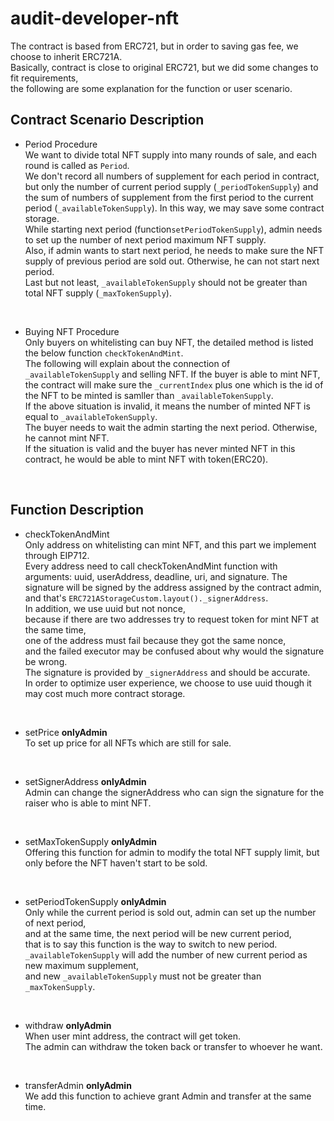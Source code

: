 # audit-developer-nft

The contract is based from ERC721, but in order to saving gas fee, we choose to inherit ERC721A.\
Basically, contract is close to original ERC721, but we did some changes to fit requirements,\
the following are some explanation for the function or user scenario.

## Contract Scenario Description
- Period Procedure\
  We want to divide total NFT supply into many rounds of sale, and each round is called as `Period`.\
  We don't record all numbers of supplement for each period in contract, but only the number of current period supply (`_periodTokenSupply`) and the sum of numbers of supplement from the first period to the current period (`_availableTokenSupply`). In this way, we may save some contract storage.\
  While starting next period (function`setPeriodTokenSupply`), admin needs to set up the number of next period maximum NFT supply.\
  Also, if admin wants to start next period, he needs to make sure the NFT supply of previous period are sold out. Otherwise, he can not start next period.\
  Last but not least, `_availableTokenSupply` should not be greater than total NFT supply (`_maxTokenSupply`).
</br>

- Buying NFT Procedure\
  Only buyers on whitelisting can buy NFT, the detailed method is listed the below function `checkTokenAndMint`.\
  The following will explain about the connection of `_availableTokenSupply` and selling NFT.
  If the buyer is able to mint NFT, the contract will make sure the `_currentIndex` plus one which is the id of the NFT to be minted is samller than `_availableTokenSupply`.\
  If the above situation is invalid, it means the number of minted NFT is equal to `_availableTokenSupply`.\
  The buyer needs to wait the admin starting the next period. Otherwise, he cannot mint NFT.\
  If the situation is valid and the buyer has never minted NFT in this contract, he would be able to mint NFT with token(ERC20).
</br>

## Function Description
- checkTokenAndMint\
  Only address on whitelisting can mint NFT, and this part we implement through EIP712.\
  Every address need to call checkTokenAndMint function with arguments: uuid, userAddress, deadline, uri, and signature.
  The signature will be signed by the address assigned by the contract admin, and that's `ERC721AStorageCustom.layout()._signerAddress`.\
  In addition, we use uuid but not nonce,\
  because if there are two addresses try to request token for mint NFT at the same time,\
  one of the address must fail because they got the same nonce,\
  and the failed executor may be confused about why would the signature be wrong.\
  The signature is provided by `_signerAddress` and should be accurate.\
  In order to optimize user experience, we choose to use uuid though it may cost much more contract storage.
</br>

- setPrice **onlyAdmin**\
  To set up price for all NFTs which are still for sale.
</br>

- setSignerAddress **onlyAdmin**\
  Admin can change the signerAddress who can sign the signature for the raiser who is able to mint NFT.
</br>

- setMaxTokenSupply **onlyAdmin**\
  Offering this function for admin to modify the total NFT supply limit, but only before the NFT haven't start to be sold.
</br>

- setPeriodTokenSupply **onlyAdmin**\
  Only while the current period is sold out, admin can set up the number of next period,\
  and at the same time, the next period will be new current period,\
  that is to say this function is the way to switch to new period.
  `_availableTokenSupply` will add the number of new current period as new maximum supplement,\
  and new `_availableTokenSupply` must not be greater than `_maxTokenSupply`.
</br>

- withdraw **onlyAdmin**\
  When user mint address, the contract will get token.\
  The admin can withdraw the token back or transfer to whoever he want.
</br>

- transferAdmin **onlyAdmin**\
  We add this function to achieve grant Admin and transfer at the same time.